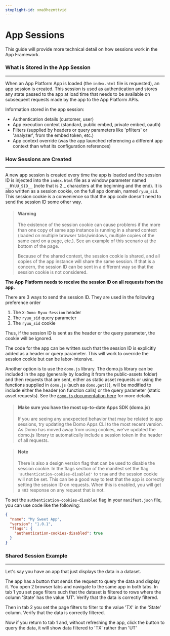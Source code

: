 ```yaml
---
stoplight-id: xma9hezmttvid
---
```


# App Sessions

This guide will provide more technical detail on how sessions work in the App Framework.

### What is Stored in the App Session
---

When an App Platform App is loaded (the `index.html` file is requested), an app session is created. This session is used as authentication and stores any state passed to the app at load time that needs to be available on subsequent requests made by the app to the App Platform APIs.

Information stored in the app session:
- Authentication details (customer, user)
- App execution context (standard, public embed, private embed, oauth)
- Filters (supplied by headers or query parameters like 'pfilters' or 'analyzer', from the embed token, etc.)
- App context override (was the app launched referencing a different app context than what its configuration references)

### How Sessions are Created
---

A new app session is created every time the app is loaded and the session ID is injected into the `index.html` file as a window parameter named `__RYUU_SID__` (note that is 2 _ characters at the beginning and the end). It is also written as a session cookie, on the full app domain, named `ryuu_sid`. This session cookie is a convenience so that the app code doesn't need to send the session ID some other way.

<!-- theme: warning -->
> #### Warning
>
> The existence of the session cookie can cause problems if the more than one copy of same app instance is running in a shared context (loaded on multiple browser tabs/windows, multiple copies of the same card on a page, etc.). See an example of this scenario at the bottom of the page.
>
> Because of the shared context, the session cookie is shared, and all copies of the app instance will share the same session. If that is a concern, the session ID can be sent in a different way so that the session cookie is not considered.



**The App Platform needs to receive the session ID on all requests from the app.**

There are 3 ways to send the session ID. They are used in the following preference order

1. The `X-Domo-Ryuu-Session` header
2. The `ryuu_sid` query parameter
3. The `ryuu_sid` cookie

Thus, if the session ID is sent as the header or the query parameter, the cookie will be ignored.

The code for the app can be written such that the session ID is explicitly added as a header or query parameter. This will work to override the session cookie but can be labor-intensive. 

Another option is to use the `domo.js` library. The domo.js library can be included in the app (generally by loading it from the public-assets folder) and then requests that are sent, either as static asset requests or using the functions supplied in `domo.js` (such as `domo.get()`), will be modified to include either the header (on function calls) or the query parameter (static asset requests). See the [`domo.js` documentation here](../Tools/domo.js.md) for more details.

<!-- theme: info -->
> #### Make sure you have the most up-to-date Apps SDK (domo.js)
> If you are seeing any unexpected behavior that may be related to app sessions, try updating the Domo Apps CLI to the most recent version. As Domo has moved away from using cookies, we've updated the domo.js library to automatically include a session token in the header of all requests.


<!-- theme: info -->

> #### Note
>
> There is also a design version flag that can be used to disable the session cookie. In the flags section of the manifest set the flag `'authentication-cookies-disabled'` to `true` and the session cookie will not be set. This can be a good way to test that the app is correctly setting the session ID on requests. When this is enabled, you will get a `403` response on any request that is not.

To set the `authentication-cookies-disabled` flag in your `manifest.json` file, you can use code like the following:

```json
{
  "name": "My Sweet App",
  "version": "1.0.1",
  "flags": {
    "authentication-cookies-disabled": true
  }
}
```

### Shared Session Example
---

Let's say you have an app that just displays the data in a dataset. 

The app has a button that sends the request to query the data and display it. You open 2 browser tabs and navigate to the same app in both tabs. In tab 1 you set page filters such that the dataset is filtered to rows where the column 'State' has the value 'UT'. Verify that the data is correctly filtered. 

Then in tab 2 you set the page filters to filter to the value 'TX' in the 'State' column. Verify that the data is correctly filtered. 

Now if you return to tab 1 and, without refreshing the app, click the button to query the data, it will show data filtered to 'TX' rather than 'UT'